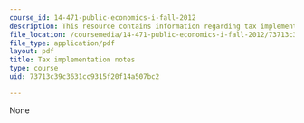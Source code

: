 ```yaml
---
course_id: 14-471-public-economics-i-fall-2012
description: This resource contains information regarding tax implementation notes.
file_location: /coursemedia/14-471-public-economics-i-fall-2012/73713c39c3631cc9315f20f14a507bc2_MIT14_471F12_implementn.pdf
file_type: application/pdf
layout: pdf
title: Tax implementation notes
type: course
uid: 73713c39c3631cc9315f20f14a507bc2

---
```

None